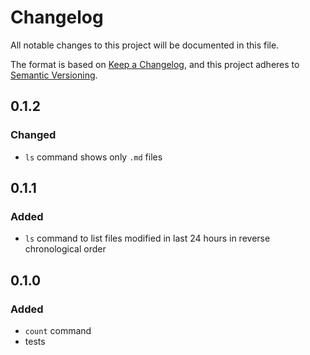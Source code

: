 # Changelog
All notable changes to this project will be documented in this file.

The format is based on [Keep a Changelog](https://keepachangelog.com/en/1.0.0/),
and this project adheres to [Semantic Versioning](https://semver.org/spec/v2.0.0.html).


## 0.1.2
### Changed
- `ls` command shows only `.md` files


## 0.1.1
### Added
- `ls` command to list files modified in last 24 hours in reverse chronological order


## 0.1.0
### Added
- `count` command
- tests
